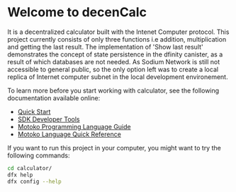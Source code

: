 # Welcome to decenCalc

It is a decentralized calculator built with the Intenet Computer protocol. This project 
currently consists of only three functions i.e addition, multiplication and getting the last result. The implementation of 'Show last result' demonstrates the concept of state persistence in the dfinity canister, as a
result of which databases are not needed. As Sodium Network is still not accessible to general public, so the only option left was to create a local replica of Internet computer subnet in the local development environement.

To learn more before you start working with calculator, see the following documentation available online:

- [Quick Start](https://sdk.dfinity.org/docs/quickstart/quickstart-intro.html)
- [SDK Developer Tools](https://sdk.dfinity.org/docs/developers-guide/sdk-guide.html)
- [Motoko Programming Language Guide](https://sdk.dfinity.org/docs/language-guide/motoko.html)
- [Motoko Language Quick Reference](https://sdk.dfinity.org/docs/language-guide/language-manual.html)

If you want to run this project in your computer, you might want to try the following commands:

```bash
cd calculator/
dfx help
dfx config --help
```
